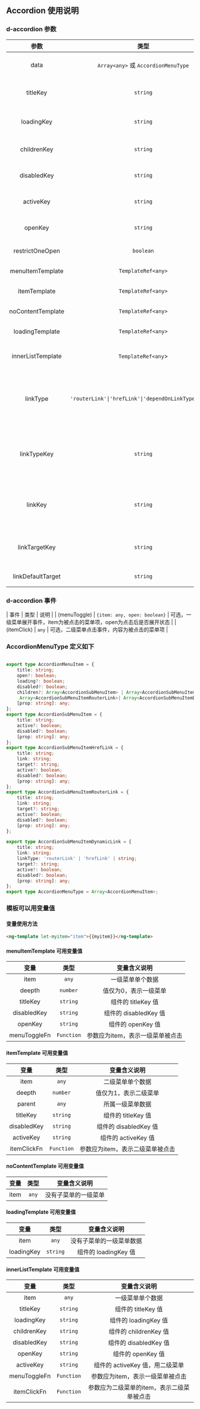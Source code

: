 ## Accordion 使用说明

### d-accordion 参数

| 参数                  | 类型                             | 默认            |   说明                                                |
| :-------------------: | :-----------------------------: | :-------------: | :--------------------------------------------------: |
| data                  | `Array<any>` 或 `AccordionMenuType` | --           | 必填，数据源，可以自定义数组或者使用预设的`AccordionMenuType`|
| titleKey              | `string`                         | 'title'         | 可选，标题的属性名，item[titleKey]类型为`string`，为标题显示内容 |
| loadingKey            | `string`                          | 'loading'       | 可选，子菜单是否加载中的判断属性名，item[loadingKey]类型为`boolean`|
| childrenKey           | `string`                          | 'children'      | 可选，子菜单的属性名，item[children]类型为`Array<any>`    |
| disabledKey           | `string`                          | 'disabled'      | 可选，是否禁用的属性名，item[disabledKey]类型为`boolean`   |
| activeKey             | `string`                          | 'active'        | 可选，子菜单是否激活的属性名，item[activeKey]类型为`boolean`|
| openKey               | `string`                         | 'open'          | 可选，菜单是否展开的属性名，item[openKey]类型为`boolean`    |
| restrictOneOpen       | `boolean`                         | false           | 可选，限制一级菜单同时只能打开一个， 默认不限制            |
| menuItemTemplate      | `TemplateRef<any>`                | 内置            | 可选， 一级菜单内容条模板，可用变量值见下                  |
| itemTemplate          | `TemplateRef<any>`                | 内置            | 可选，二级菜单内容条模板，可用变量值见下                   |
| noContentTemplate     | `TemplateRef<any>`                | 内置            | 可选，没有内容的时候使用自定义模板，可用变量值见下          |
| loadingTemplate       | `TemplateRef<any>`                | 内置            | 可选，加载中使用自定义模板，可用变量值见下                  |
| innerListTemplate     | `TemplateRef<any`>                | 内置            | 可选，二级菜单内容完全自定义，用做折叠面板，可用变量值见下   |
| linkType              | `'routerLink'\|'hrefLink'\|'dependOnLinkTypeKey'\|''` | '' | 可选，`'routerLink'`为路由场景；`'hrefLink'`为外部链接场景；`'dependOnLinkTypeKey'`为动态路由或外部链接场景；`''`为默认非链接类型（无法右键打开新标签页）|
| linkTypeKey           | `string`                          | 'linkType'     | 可选，链接内容的类型的key值，用于linkType为`'dependOnLinkTypeKey'`时指定对象链接类型属性名，item[linkTypeKey]类型为`'routerLink'|'hrefLink'\| string`，其中`'routerLink'`为路由链接，`'hrefLink'`为外部链接，其他为默认非链接类型|
| linkKey               | `string`                       | 'link'         | 可选，链接内容的key，用于linkType为连接类型记非`''`时，链接的取值的属性值，item[linkKey]为路由地址或者超链接地址|
| linkTargetKey         | `string`                       | 'target'       | 可选，链接目标窗口的key，用于链接类型，item[linkTargetKey]为单个链接的目标窗口 |
| linkDefaultTarget     | `string`                         | '_self'        | 可选，不设置target的时候target默认值，用于链接类型          |

### d-accordion 事件

| 事件                 | 类型                                          |    说明                                                |
| (menuToggle)          | `{item: any, open: boolean}`  | 可选，一级菜单展开事件，item为被点击的菜单项，open为点击后是否展开状态   |
| (itemClick)           | `any`                         |  可选，二级菜单点击事件，内容为被点击的菜单项                            |

### AccordionMenuType 定义如下

``` typescript

export type AccordionMenuItem = {
    title: string;
    open?: boolean;
    loading?: boolean;
    disabled?: boolean;
    children?: Array<AccordionSubMenuItem> | Array<AccordionSubMenuItemHrefLink> |
     Array<AccordionSubMenuItemRouterLink>| Array<AccordionSubMenuItemDynamicLink>;
    [prop: string]: any;
};
export type AccordionSubMenuItem = {
    title: string;
    active?: boolean;
    disabled?: boolean;
    [prop: string]: any;
};
export type AccordionSubMenuItemHrefLink = {
    title: string;
    link: string;
    target?: string;
    active?: boolean;
    disabled?: boolean;
    [prop: string]: any;
};
export type AccordionSubMenuItemRouterLink = {
    title: string;
    link: string;
    target?: string;
    active?: boolean;
    disabled?: boolean;
    [prop: string]: any;
};

export type AccordionSubMenuItemDynamicLink = {
    title: string;
    link: string;
    linkType: 'routerLink' | 'hrefLink' | string;
    target?: string;
    active?: boolean;
    disabled?: boolean;
    [prop: string]: any;
};
export type AccordionMenuType = Array<AccordionMenuItem>;

```

### 模板可以用变量值

#### 变量使用方法

``` html
<ng-template let-myitem="item">{{myitem}}</ng-template>
```

#### menuItemTemplate 可用变量值

| 变量                  | 类型      | 变量含义说明           |
| :-------------------: | :------: | :------------------: |
| item                  | `any`      | 一级菜单单个数据       |
| deepth                | `number`   | 值仅为0，表示一级菜单   |
| titleKey              | `string`   | 组件的 titleKey 值    |
| disabledKey           | `string`   | 组件的 disabledKey 值 |
| openKey               | `string`   | 组件的 openKey 值     |
| menuToggleFn          | `Function` | 参数应为item，表示一级菜单被点击 |

#### itemTemplate 可用变量值

| 变量                  | 类型      | 变量含义说明           |
| :-------------------: | :------: | :------------------: |
| item                  | `any`      | 二级菜单单个数据       |
| deepth                | `number`   | 值仅为1，表示二级菜单   |
| parent                | `any`      | 所属一级菜单数据       |
| titleKey              | `string`   | 组件的 titleKey 值    |
| disabledKey           | `string`   | 组件的 disabledKey 值 |
| activeKey             | `string` | 组件的 activeKey 值   |
| itemClickFn          | `Function` | 参数应为item，表示二级菜单被点击 |

#### noContentTemplate 可用变量值

| 变量                  | 类型      | 变量含义说明           |
| :-------------------: | :------: | :-------------------: |
| item                  | `any`      | 没有子菜单的一级菜单    |

#### loadingTemplate 可用变量值

| 变量                  | 类型      | 变量含义说明            |
| :-------------------: | :------: | :--------------------: |
| item                  | `any`      | 没有子菜单的一级菜单数据 |
| loadingKey            | `string`   | 组件的 loadingKey 值    |

#### innerListTemplate 可用变量值

| 变量                  | 类型      | 变量含义说明           |
| :-------------------: | :------: | :------------------: |
| item                  | `any`      | 一级菜单单个数据       |
| titleKey              | `string`   | 组件的 titleKey 值    |
| loadingKey            | `string`  | 组件的 loadingKey 值  |
| childrenKey           | `string`   | 组件的 childrenKey 值 |
| disabledKey           | `string`   | 组件的 disabledKey 值 |
| openKey               | `string`   | 组件的 openKey 值     |
| activeKey             | `string`   | 组件的 activeKey 值，用二级菜单   |
| menuToggleFn          | `Function` | 参数应为item，表示一级菜单被点击 |
| itemClickFn           | `Function` | 参数应为二级菜单的item，表示二级菜单被点击 |
